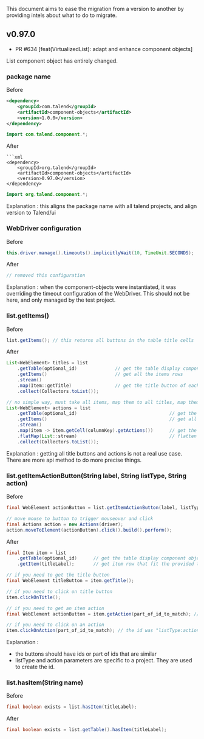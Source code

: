 This document aims to ease the migration from a version to another by providing intels about what to do to migrate.

## v0.97.0

* PR #634 [feat(VirtualizedList): adapt and enhance component objects]

List component object has entirely changed.

### package name

Before
```xml
<dependency>
    <groupId>com.talend</groupId>
    <artifactId>component-objects</artifactId>
    <version>1.0.0</version>
</dependency>
```
```java
import com.talend.component.*;
```

After
```
```xml
<dependency>
    <groupId>org.talend</groupId>
    <artifactId>component-objects</artifactId>
    <version>0.97.0</version>
</dependency>
```
```java
import org.talend.component.*;
```

Explanation : this aligns the package name with all talend projects, and align version to Talend/ui

### WebDriver configuration

Before
```java
this.driver.manage().timeouts().implicitlyWait(10, TimeUnit.SECONDS);
```

After
```java
// removed this configuration
```

Explanation : when the component-objects were instantiated, it was overriding the timeout configuration of the WebDriver.
This should not be here, and only managed by the test project.

### list.getItems()

Before
```java
list.getItems(); // this returns all buttons in the table title cells
```

After
```java
List<WebElement> titles = list
    .getTable(optional_id)              // get the table display component object
    .getItems()                         // get all the items rows
    .stream()
    .map(Item::getTitle)                // get the title button of each items
    .collect(Collectors.toList());

// no simple way, must take all items, map them to all titles, map them to all actions...
List<WebElement> actions = list
    .getTable(optional_id)                                  // get the table display component object
    .getItems()                                             // get all the items rows
    .stream()
    .map(item -> item.getCell(columnKey).getActions())      // get the title cell
    .flatMap(List::stream)                                  // flatten
    .collect(Collectors.toList());
```

Explanation : getting all title buttons and actions is not a real use case. There are more api method to do more precise things.

### list.getItemActionButton(String label, String listType, String action)

Before
```java
final WebElement actionButton = list.getItemActionButton(label, listType, action);

// move mouse to button to trigger mouseover and click
final Actions action = new Actions(driver);
action.moveToElement(actionButton).click().build().perform();
```

After
```java
final Item item = list
    .getTable(optional_id)      // get the table display component object
    .getItem(titleLabel);       // get item row that fit the provided title label

// if you need to get the title button
final WebElement titleButton = item.getTitle();

// if you need to click on title button
item.clickOnTitle();

// if you need to get an item action
final WebElement actionButton = item.getAction(part_of_id_to_match); // the id was "listType:action" before

// if you need to click on an action
item.clickOnAction(part_of_id_to_match); // the id was "listType:action" before
```

Explanation :
 * the buttons should have ids or part of ids that are similar
 * listType and action parameters are specific to a project. They are used to create the id.


### list.hasItem(String name)

Before
```java
final boolean exists = list.hasItem(titleLabel);
```

After
```java
final boolean exists = list.getTable().hasItem(titleLabel);
```
